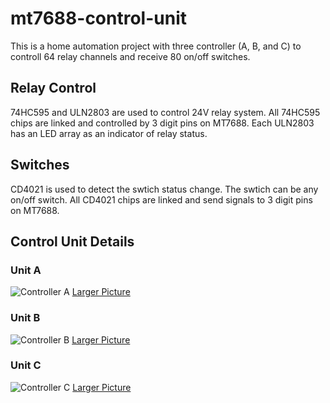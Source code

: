 # mt7688-control-unit

This is a home automation project with three controller (A, B, and C) to controll 64 relay channels and receive 80 on/off switches.

## Relay Control

74HC595 and ULN2803 are used to control 24V relay system.  All 74HC595 chips are linked and controlled by 3 digit pins on MT7688.  Each ULN2803 has an LED array as an indicator of relay status.

## Switches

CD4021 is used to detect the swtich status change.  The swtich can be any on/off switch.  All CD4021 chips are linked and send signals to 3 digit pins on MT7688.

## Control Unit Details
### Unit A
![Controller A](https://yuhuachang.github.io/repo/mt7688-control-unit/controller-A-s.jpg)
[Larger Picture](https://yuhuachang.github.io/repo/mt7688-control-unit/controller-A.jpg)

### Unit B
![Controller B](https://yuhuachang.github.io/repo/mt7688-control-unit/controller-B-s.jpg)
[Larger Picture](https://yuhuachang.github.io/repo/mt7688-control-unit/controller-B.jpg)

### Unit C
![Controller C](https://yuhuachang.github.io/repo/mt7688-control-unit/controller-C-s.jpg)
[Larger Picture](https://yuhuachang.github.io/repo/mt7688-control-unit/controller-C.jpg)

